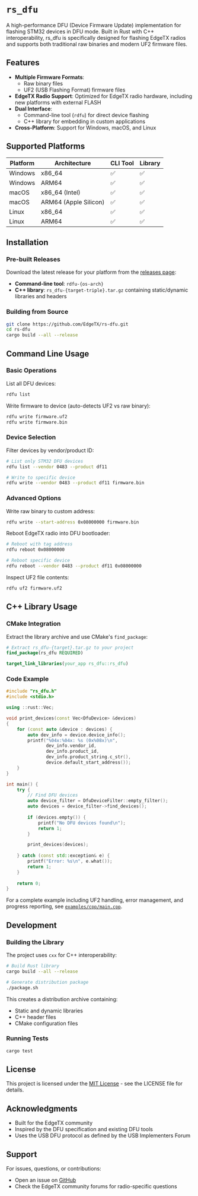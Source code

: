 # `rs_dfu`

A high-performance DFU (Device Firmware Update) implementation for flashing
STM32 devices in DFU mode. Built in Rust with C++ interoperability, rs_dfu is
specifically designed for flashing EdgeTX radios and supports both traditional
raw binaries and modern UF2 firmware files.

## Features

- **Multiple Firmware Formats**: 
  - Raw binary files
  - UF2 (USB Flashing Format) firmware files
- **EdgeTX Radio Support**: Optimized for EdgeTX radio hardware, including new platforms with external FLASH
- **Dual Interface**: 
  - Command-line tool (`rdfu`) for direct device flashing
  - C++ library for embedding in custom applications
- **Cross-Platform**: Support for Windows, macOS, and Linux

## Supported Platforms

| Platform | Architecture          | CLI Tool | Library |
|----------|-----------------------|----------|---------|
| Windows  | x86_64                |    ✅    |   ✅    |
| Windows  | ARM64                 |    ✅    |   ✅    |
| macOS    | x86_64 (Intel)        |    ✅    |   ✅    |
| macOS    | ARM64 (Apple Silicon) |    ✅    |   ✅    |
| Linux    | x86_64                |    ✅    |   ✅    |
| Linux    | ARM64                 |    ✅    |   ✅    |

## Installation

### Pre-built Releases

Download the latest release for your platform from the [releases page](https://github.com/EdgeTX/rs-dfu/releases):

- **Command-line tool**: `rdfu-{os-arch}`
- **C++ library**: `rs_dfu-{target-triple}.tar.gz` containing static/dynamic libraries and headers

### Building from Source

```bash
git clone https://github.com/EdgeTX/rs-dfu.git
cd rs-dfu
cargo build --all --release
```

## Command Line Usage

### Basic Operations

List all DFU devices:
```bash
rdfu list
```

Write firmware to device (auto-detects UF2 vs raw binary):
```bash
rdfu write firmware.uf2
rdfu write firmware.bin
```

### Device Selection

Filter devices by vendor/product ID:
```bash
# List only STM32 DFU devices
rdfu list --vendor 0483 --product df11

# Write to specific device
rdfu write --vendor 0483 --product df11 firmware.bin
```

### Advanced Options

Write raw binary to custom address:
```bash
rdfu write --start-address 0x08000000 firmware.bin
```

Reboot EdgeTX radio into DFU bootloader:
```bash
# Reboot with tag address
rdfu reboot 0x08000000

# Reboot specific device 
rdfu reboot --vendor 0483 --product df11 0x08000000
```

Inspect UF2 file contents:
```bash
rdfu uf2 firmware.uf2
```

## C++ Library Usage

### CMake Integration

Extract the library archive and use CMake's `find_package`:

```cmake
# Extract rs_dfu-{target}.tar.gz to your project
find_package(rs_dfu REQUIRED)

target_link_libraries(your_app rs_dfu::rs_dfu)
```

### Code Example

```cpp
#include "rs_dfu.h"
#include <stdio.h>

using ::rust::Vec;

void print_devices(const Vec<DfuDevice> &devices)
{
    for (const auto &device : devices) {
        auto dev_info = device.device_info();
        printf("%04x:%04x: %s (0x%08x)\n",
               dev_info.vendor_id,
               dev_info.product_id,
               dev_info.product_string.c_str(),
               device.default_start_address());
    }
}

int main() {
    try {
        // Find DFU devices
        auto device_filter = DfuDeviceFilter::empty_filter();
        auto devices = device_filter->find_devices();
        
        if (devices.empty()) {
            printf("No DFU devices found\n");
            return 1;
        }

        print_devices(devices);
        
    } catch (const std::exception& e) {
        printf("Error: %s\n", e.what());
        return 1;
    }
    
    return 0;
}
```

For a complete example including UF2 handling, error management, and progress
reporting, see [`examples/cpp/main.cpp`](examples/cpp/main.cpp).

## Development

### Building the Library

The project uses `cxx` for C++ interoperability:

```bash
# Build Rust library
cargo build --all --release

# Generate distribution package
./package.sh
```

This creates a distribution archive containing:
- Static and dynamic libraries
- C++ header files
- CMake configuration files

### Running Tests

```bash
cargo test
```

## License

This project is licensed under the [MIT License](LICENSE) - see the LICENSE file for details.

## Acknowledgments

- Built for the EdgeTX community
- Inspired by the DFU specification and existing DFU tools
- Uses the USB DFU protocol as defined by the USB Implementers Forum

## Support

For issues, questions, or contributions:
- Open an issue on [GitHub](https://github.com/EdgeTX/rs-dfu/issues)
- Check the EdgeTX community forums for radio-specific questions
